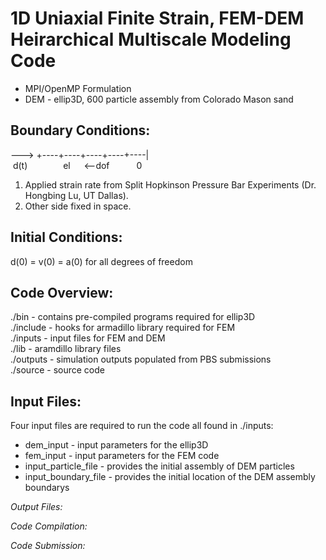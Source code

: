 # 1D Uniaxial Finite Strain, FEM-DEM Heirarchical Multiscale Modeling Code
* MPI/OpenMP Formulation
* DEM - ellip3D, 600 particle assembly from Colorado Mason sand

## Boundary Conditions:
---> +----+----+----+----+----|  
&nbsp;d(t) &emsp;&emsp;&emsp;&ensp; el &emsp; <--dof &emsp;&emsp;&ensp; 0  
1. Applied strain rate from Split Hopkinson Pressure Bar Experiments (Dr. Hongbing Lu, UT Dallas).
2. Other side fixed in space.

## Initial Conditions:
d(0) = v(0) = a(0) for all degrees of freedom

## Code Overview:
./bin - contains pre-compiled programs required for ellip3D  
./include - hooks for armadillo library required for FEM  
./inputs - input files for FEM and DEM  
./lib - aramdillo library files  
./outputs - simulation outputs populated from PBS submissions  
./source - source code

## Input Files:
Four input files are required to run the code all found in ./inputs:
* dem_input - input parameters for the ellip3D  
* fem_input - input parameters for the FEM code  
* input_particle_file - provides the initial assembly of DEM particles  
* input_boundary_file - provides the initial location of the DEM assembly boundarys





*Output Files:*

*Code Compilation:*

*Code Submission:*

